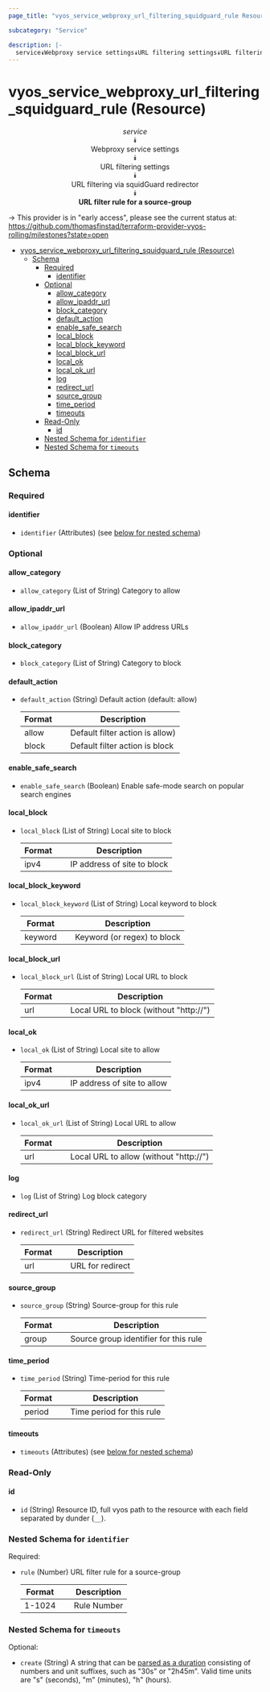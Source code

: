 ```yaml
---
page_title: "vyos_service_webproxy_url_filtering_squidguard_rule Resource - vyos"

subcategory: "Service"

description: |-
  service⯯Webproxy service settings⯯URL filtering settings⯯URL filtering via squidGuard redirector⯯URL filter rule for a source-group
---
```


# vyos_service_webproxy_url_filtering_squidguard_rule (Resource)
<center>

*service*  
⯯  
Webproxy service settings  
⯯  
URL filtering settings  
⯯  
URL filtering via squidGuard redirector  
⯯  
**URL filter rule for a source-group**


</center>

-> This provider is in "early access", please see the current status at: https://github.com/thomasfinstad/terraform-provider-vyos-rolling/milestones?state=open

<!--TOC-->

- [vyos_service_webproxy_url_filtering_squidguard_rule (Resource)](#vyos_service_webproxy_url_filtering_squidguard_rule-resource)
  - [Schema](#schema)
    - [Required](#required)
      - [identifier](#identifier)
    - [Optional](#optional)
      - [allow_category](#allow_category)
      - [allow_ipaddr_url](#allow_ipaddr_url)
      - [block_category](#block_category)
      - [default_action](#default_action)
      - [enable_safe_search](#enable_safe_search)
      - [local_block](#local_block)
      - [local_block_keyword](#local_block_keyword)
      - [local_block_url](#local_block_url)
      - [local_ok](#local_ok)
      - [local_ok_url](#local_ok_url)
      - [log](#log)
      - [redirect_url](#redirect_url)
      - [source_group](#source_group)
      - [time_period](#time_period)
      - [timeouts](#timeouts)
    - [Read-Only](#read-only)
      - [id](#id)
    - [Nested Schema for `identifier`](#nested-schema-for-identifier)
    - [Nested Schema for `timeouts`](#nested-schema-for-timeouts)

<!--TOC-->

<!-- schema generated by tfplugindocs -->
## Schema

### Required

#### identifier
- `identifier` (Attributes) (see [below for nested schema](#nestedatt--identifier))

### Optional

#### allow_category
- `allow_category` (List of String) Category to allow
#### allow_ipaddr_url
- `allow_ipaddr_url` (Boolean) Allow IP address URLs
#### block_category
- `block_category` (List of String) Category to block
#### default_action
- `default_action` (String) Default action (default: allow)

    |  Format  &emsp;|  Description                      |
    |----------|-----------------------------------|
    |  allow   &emsp;|  Default filter action is allow)  |
    |  block   &emsp;|  Default filter action is block   |
#### enable_safe_search
- `enable_safe_search` (Boolean) Enable safe-mode search on popular search engines
#### local_block
- `local_block` (List of String) Local site to block

    |  Format  &emsp;|  Description                  |
    |----------|-------------------------------|
    |  ipv4    &emsp;|  IP address of site to block  |
#### local_block_keyword
- `local_block_keyword` (List of String) Local keyword to block

    |  Format   &emsp;|  Description                  |
    |-----------|-------------------------------|
    |  keyword  &emsp;|  Keyword (or regex) to block  |
#### local_block_url
- `local_block_url` (List of String) Local URL to block

    |  Format  &emsp;|  Description                             |
    |----------|------------------------------------------|
    |  url     &emsp;|  Local URL to block (without &#34;http://&#34;)  |
#### local_ok
- `local_ok` (List of String) Local site to allow

    |  Format  &emsp;|  Description                  |
    |----------|-------------------------------|
    |  ipv4    &emsp;|  IP address of site to allow  |
#### local_ok_url
- `local_ok_url` (List of String) Local URL to allow

    |  Format  &emsp;|  Description                             |
    |----------|------------------------------------------|
    |  url     &emsp;|  Local URL to allow (without &#34;http://&#34;)  |
#### log
- `log` (List of String) Log block category
#### redirect_url
- `redirect_url` (String) Redirect URL for filtered websites

    |  Format  &emsp;|  Description       |
    |----------|--------------------|
    |  url     &emsp;|  URL for redirect  |
#### source_group
- `source_group` (String) Source-group for this rule

    |  Format  &emsp;|  Description                            |
    |----------|-----------------------------------------|
    |  group   &emsp;|  Source group identifier for this rule  |
#### time_period
- `time_period` (String) Time-period for this rule

    |  Format  &emsp;|  Description                |
    |----------|-----------------------------|
    |  period  &emsp;|  Time period for this rule  |
#### timeouts
- `timeouts` (Attributes) (see [below for nested schema](#nestedatt--timeouts))

### Read-Only

#### id
- `id` (String) Resource ID, full vyos path to the resource with each field separated by dunder (`__`).

<a id="nestedatt--identifier"></a>
### Nested Schema for `identifier`

Required:

- `rule` (Number) URL filter rule for a source-group

    |  Format  &emsp;|  Description  |
    |----------|---------------|
    |  1-1024  &emsp;|  Rule Number  |


<a id="nestedatt--timeouts"></a>
### Nested Schema for `timeouts`

Optional:

- `create` (String) A string that can be [parsed as a duration](https://pkg.go.dev/time#ParseDuration) consisting of numbers and unit suffixes, such as &#34;30s&#34; or &#34;2h45m&#34;. Valid time units are &#34;s&#34; (seconds), &#34;m&#34; (minutes), &#34;h&#34; (hours).
